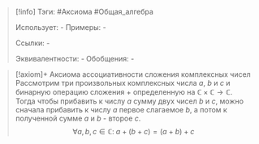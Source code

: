 > [!info]
> Тэги: #Аксиома #Общая_алгебра  
> 
> Использует: *-*
> Примеры: *-*
> 
> Ссылки: *-*
> 
> Эквивалентности: *-*
> Обобщения: *-*

> [!axiom]+ Аксиомa aссоциативности сложения комплексных чисел
> Рассмотрим три произвольных комплексных числа $a$, $b$ и $c$ и бинарную операцию сложения $+$ определенную на $\mathbb{C \times C \rightarrow C}$. Тогда чтобы прибавить к числу $a$ сумму двух чисел $b$ и $c$, можно сначала прибавить к числу $a$ первое слагаемое $b$, а потом к полученной сумме $a$ и $b$ - второе $c$.
> $$\forall a, b, c \in \mathbb C: \; a + (b + c) = (a + b) + c$$